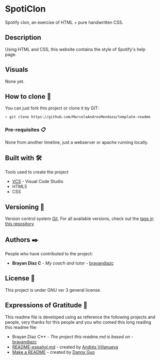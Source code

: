 # SpotiClon

Spotify clon, an exercise of HTML + pure handwritten CSS.

## Description

Using HTML and CSS, this website contains the style of Spotify's help page.


## Visuals

None yet.

## How to clone 🚀

You can just fork this project or clone it by GIT:
```bash
> git clone https://github.com/MarceloAndresMendoza/template-readme
```

### Pre-requisites 📋

None from another timeline, just a webserver or apache running locally.


## Built with 🛠️

Tools used to create the project

* [VCS](https://code.visualstudio.com/Download) - Visual Code Studio
* HTML5
* CSS

## Versioning 📌

Version control system [Git](https://git-scm.com).
For all available versions, check out the [tags in this repository](https://github.com/MarceloAndresMendoza/spoticlon/tags).

## Authors ✒️

People who have contributed to the project:

* **Brayan Diaz C** - *My coach and tutor* - [brayandiazc](https://brayandiazc.com)


## License 📄

This project is under GNU ver 3 general license.

## Expressions of Gratitude 🎁

This readme file is developed using as reference the following projects and people, very thanks for this people and you who comed this long reading this readme file:

* Brayan Diaz C** - *The project this readme.md is based on* - [brayandiazc](https://github.com/brayandiazc/template-readme)
* [README-español.md](https://gist.github.com/Villanuevand/6386899f70346d4580c723232524d35a) - created by [Andrés Villanueva](https://gist.github.com/Villanuevand)
* [Make a README](https://www.makeareadme.com) - created by [Danny Guo](https://github.com/dguo)
